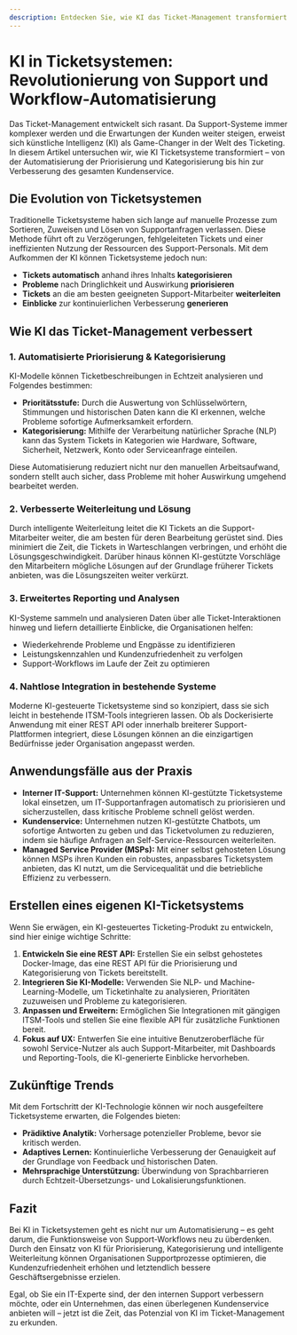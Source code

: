 ```yaml
---
description: Entdecken Sie, wie KI das Ticket-Management transformiert. Lernen Sie, die Priorisierung, Kategorisierung und Weiterleitung von Tickets zu automatisieren, um Support-Workflows zu optimieren und die Kundenzufriedenheit zu steigern.
---
```

# KI in Ticketsystemen: Revolutionierung von Support und Workflow-Automatisierung


Das Ticket-Management entwickelt sich rasant. Da Support-Systeme immer komplexer werden und die Erwartungen der Kunden weiter steigen, erweist sich künstliche Intelligenz (KI) als Game-Changer in der Welt des Ticketing. In diesem Artikel untersuchen wir, wie KI Ticketsysteme transformiert – von der Automatisierung der Priorisierung und Kategorisierung bis hin zur Verbesserung des gesamten Kundenservice.

## Die Evolution von Ticketsystemen

Traditionelle Ticketsysteme haben sich lange auf manuelle Prozesse zum Sortieren, Zuweisen und Lösen von Supportanfragen verlassen. Diese Methode führt oft zu Verzögerungen, fehlgeleiteten Tickets und einer ineffizienten Nutzung der Ressourcen des Support-Personals. Mit dem Aufkommen der KI können Ticketsysteme jedoch nun:
- **Tickets automatisch** anhand ihres Inhalts **kategorisieren**
- **Probleme** nach Dringlichkeit und Auswirkung **priorisieren**
- **Tickets** an die am besten geeigneten Support-Mitarbeiter **weiterleiten**
- **Einblicke** zur kontinuierlichen Verbesserung **generieren**

## Wie KI das Ticket-Management verbessert

### 1. **Automatisierte Priorisierung & Kategorisierung**

KI-Modelle können Ticketbeschreibungen in Echtzeit analysieren und Folgendes bestimmen:
- **Prioritätsstufe:** Durch die Auswertung von Schlüsselwörtern, Stimmungen und historischen Daten kann die KI erkennen, welche Probleme sofortige Aufmerksamkeit erfordern.
- **Kategorisierung:** Mithilfe der Verarbeitung natürlicher Sprache (NLP) kann das System Tickets in Kategorien wie Hardware, Software, Sicherheit, Netzwerk, Konto oder Serviceanfrage einteilen.

Diese Automatisierung reduziert nicht nur den manuellen Arbeitsaufwand, sondern stellt auch sicher, dass Probleme mit hoher Auswirkung umgehend bearbeitet werden.

### 2. **Verbesserte Weiterleitung und Lösung**

Durch intelligente Weiterleitung leitet die KI Tickets an die Support-Mitarbeiter weiter, die am besten für deren Bearbeitung gerüstet sind. Dies minimiert die Zeit, die Tickets in Warteschlangen verbringen, und erhöht die Lösungsgeschwindigkeit. Darüber hinaus können KI-gestützte Vorschläge den Mitarbeitern mögliche Lösungen auf der Grundlage früherer Tickets anbieten, was die Lösungszeiten weiter verkürzt.

### 3. **Erweitertes Reporting und Analysen**

KI-Systeme sammeln und analysieren Daten über alle Ticket-Interaktionen hinweg und liefern detaillierte Einblicke, die Organisationen helfen:
- Wiederkehrende Probleme und Engpässe zu identifizieren
- Leistungskennzahlen und Kundenzufriedenheit zu verfolgen
- Support-Workflows im Laufe der Zeit zu optimieren

### 4. **Nahtlose Integration in bestehende Systeme**

Moderne KI-gesteuerte Ticketsysteme sind so konzipiert, dass sie sich leicht in bestehende ITSM-Tools integrieren lassen. Ob als Dockerisierte Anwendung mit einer REST API oder innerhalb breiterer Support-Plattformen integriert, diese Lösungen können an die einzigartigen Bedürfnisse jeder Organisation angepasst werden.

## Anwendungsfälle aus der Praxis

- **Interner IT-Support:** Unternehmen können KI-gestützte Ticketsysteme lokal einsetzen, um IT-Supportanfragen automatisch zu priorisieren und sicherzustellen, dass kritische Probleme schnell gelöst werden.
- **Kundenservice:** Unternehmen nutzen KI-gestützte Chatbots, um sofortige Antworten zu geben und das Ticketvolumen zu reduzieren, indem sie häufige Anfragen an Self-Service-Ressourcen weiterleiten.
- **Managed Service Provider (MSPs):** Mit einer selbst gehosteten Lösung können MSPs ihren Kunden ein robustes, anpassbares Ticketsystem anbieten, das KI nutzt, um die Servicequalität und die betriebliche Effizienz zu verbessern.

## Erstellen eines eigenen KI-Ticketsystems

Wenn Sie erwägen, ein KI-gesteuertes Ticketing-Produkt zu entwickeln, sind hier einige wichtige Schritte:

1. **Entwickeln Sie eine REST API:** Erstellen Sie ein selbst gehostetes Docker-Image, das eine REST API für die Priorisierung und Kategorisierung von Tickets bereitstellt.
2. **Integrieren Sie KI-Modelle:** Verwenden Sie NLP- und Machine-Learning-Modelle, um Ticketinhalte zu analysieren, Prioritäten zuzuweisen und Probleme zu kategorisieren.
3. **Anpassen und Erweitern:** Ermöglichen Sie Integrationen mit gängigen ITSM-Tools und stellen Sie eine flexible API für zusätzliche Funktionen bereit.
4. **Fokus auf UX:** Entwerfen Sie eine intuitive Benutzeroberfläche für sowohl Service-Nutzer als auch Support-Mitarbeiter, mit Dashboards und Reporting-Tools, die KI-generierte Einblicke hervorheben.

## Zukünftige Trends

Mit dem Fortschritt der KI-Technologie können wir noch ausgefeiltere Ticketsysteme erwarten, die Folgendes bieten:
- **Prädiktive Analytik:** Vorhersage potenzieller Probleme, bevor sie kritisch werden.
- **Adaptives Lernen:** Kontinuierliche Verbesserung der Genauigkeit auf der Grundlage von Feedback und historischen Daten.
- **Mehrsprachige Unterstützung:** Überwindung von Sprachbarrieren durch Echtzeit-Übersetzungs- und Lokalisierungsfunktionen.

## Fazit

Bei KI in Ticketsystemen geht es nicht nur um Automatisierung – es geht darum, die Funktionsweise von Support-Workflows neu zu überdenken. Durch den Einsatz von KI für Priorisierung, Kategorisierung und intelligente Weiterleitung können Organisationen Supportprozesse optimieren, die Kundenzufriedenheit erhöhen und letztendlich bessere Geschäftsergebnisse erzielen.

Egal, ob Sie ein IT-Experte sind, der den internen Support verbessern möchte, oder ein Unternehmen, das einen überlegenen Kundenservice anbieten will – jetzt ist die Zeit, das Potenzial von KI im Ticket-Management zu erkunden.